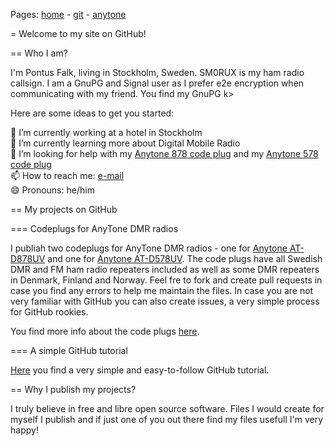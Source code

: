 Pages: [home](https://sm0rux.github.io/) - [git](https://sm0rux.github.io/git.html) - [anytone](https://sm0rux.github.io/anytone.html)

= Welcome to my site on GitHub!

== Who I am?

I'm Pontus Falk, living in Stockholm, Sweden. SM0RUX is my ham radio callsign. I am a GnuPG and Signal user as I prefer e2e encryption when communicating with my friend. You find my GnuPG k> 
                                                                                                                                                                                               
Here are some ideas to get you started:                                                                                                                                                        
                                                                                                                                                                                               
🔭 I’m currently working at a hotel in Stockholm                                                                                                                                             
🌱 I’m currently learning more about Digital Mobile Radio                                                                                                                                    
🤔 I’m looking for help with my [Anytone 878 code plug](https://github.com/sm0rux/at-d878uv) and my [Anytone 578 code plug](https://github.com/sm0rux/at-d578uv)                             
📫 How to reach me: [e-mail](mailto:pfalk@ax25.org)                                                                                                                                          
😄 Pronouns: he/him                                                                                                                                                                          

== My projects on GitHub

=== Codeplugs for AnyTone DMR radios

I publiah two codeplugs for AnyTone DMR radios - one for [Anytone AT-D878UV](https://github.com/sm0rux/at-d878uv) and one for [Anytone AT-D578UV](https://github.com/sm0rux/at-d578uv).
The code plugs have all Swedish DMR and FM ham radio repeaters included as well as some DMR repeaters in Denmark, Finland and Norway. Feel fre to fork and create pull requests in case
you find any errors to help me maintain the files. In case you are not very familiar with GitHub you can also create issues, a very simple process for GitHub rookies.

You find more info about the code plugs [here](https://sm0rux.github.io/anytone.html).

=== A simple GitHub tutorial

[Here](https://sm0rux.github.io/git.html) you find a very simple and easy-to-follow GitHub tutorial.

== Why I publish my projects?

I truly believe in free and libre open source software. Files I would create for myself I publish and if just one of you out there find my files usefull I'm very happy!
